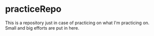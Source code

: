 # practiceRepo
This is a repository just in case of practicing on what I'm practicing on. Small and big efforts are put in here.
